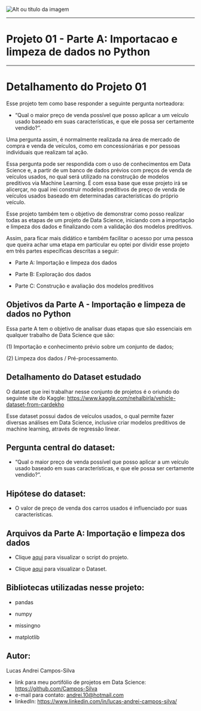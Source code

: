 
![Alt ou título da imagem](https://github.com/Campos-Silva/Projeto-01-Importacao-e-limpeza-de-dados-no-Python/blob/main/graficos_gerados.jpg)

________________________________________________________________________________________________________________________________________________

# Projeto 01 - Parte A: Importacao e limpeza de dados no Python

________________________________________________________________________________________________________________________________________________

# Detalhamento do Projeto 01

Esse projeto tem como base responder a seguinte pergunta norteadora:

- “Qual o maior preço de venda possível que posso aplicar a um veículo usado baseado em suas características, e que ele possa ser certamente vendido?”.

Uma pergunta assim, é normalmente realizada na área de mercado de compra e venda de veículos, como em concessionárias e por pessoas individuais que realizam tal ação.

Essa pergunta pode ser respondida com o uso de conhecimentos em Data Science e, a partir de um banco de dados prévios com preços de venda de veículos usados, no qual será utilizado na construção de modelos preditivos via Machine Learning. É com essa base que esse projeto irá se alicerçar, no qual irei construir modelos preditivos de preço de venda de veículos usados baseado em determinadas características do próprio veículo. 

Esse projeto também tem o objetivo de demonstrar como posso realizar todas as etapas de um projeto de Data Science, iniciando com a importação e limpeza dos dados e finalizando com a validação dos modelos preditivos.

Assim, para ficar mais didático e também facilitar o acesso por uma pessoa que queira achar uma etapa em particular eu optei por dividir esse projeto em três partes específicas descritas a seguir:

- Parte A: Importação e limpeza dos dados 

- Parte B: Exploração dos dados

- Parte C: Construção e avaliação dos modelos preditivos


## Objetivos da Parte A - Importação e limpeza de dados no Python

Essa parte A tem o objetivo de analisar duas etapas que são essenciais em qualquer trabalho de Data Science que são:
 
(1) Importação e conhecimento prévio sobre um conjunto de dados;

(2) Limpeza dos dados / Pré-processamento.



## Detalhamento do Dataset estudado

O dataset que irei trabalhar nesse conjunto de projetos é o oriundo do seguinte site do Kaggle: https://www.kaggle.com/nehalbirla/vehicle-dataset-from-cardekho

Esse dataset possui dados de veículos usados, o qual permite fazer diversas análises em Data Science, inclusive criar modelos preditivos de machine learning, através de regressão linear.

## Pergunta central do dataset:

- “Qual o maior preço de venda possível que posso aplicar a um veículo usado baseado em suas características, e que ele possa ser certamente vendido?”.

## Hipótese do dataset:

- O valor de preço de venda dos carros usados é influenciado por suas características. 

## Arquivos da Parte A: Importação e limpeza dos dados 

- Clique [aqui](https://github.com/Campos-Silva/Projeto-01-Importacao-e-limpeza-de-dados-no-Python/blob/main/Projeto_01_Importa%C3%A7%C3%A3o_e_limpeza_de_dados_no_Python.ipynb) para visualizar o script do projeto.

- Clique [aqui](https://github.com/Campos-Silva/Projeto-01-Importacao-e-limpeza-de-dados-no-Python/blob/main/Car%20details%20v3.csv) para visualizar o Dataset.

## Bibliotecas utilizadas nesse projeto:

- pandas

- numpy

- missingno

- matplotlib

## Autor:

Lucas Andrei Campos-Silva

- link para meu portifólio de projetos em Data Science: https://github.com/Campos-Silva
- e-mail para contato: andrei.10@hotmail.com
- linkedIn: https://www.linkedin.com/in/lucas-andrei-campos-silva/
